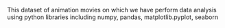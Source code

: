 This dataset of animation movies on which we have perform data analysis using python libraries including numpy, pandas, matplotlib.pyplot, seaborn
